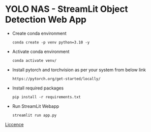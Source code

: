 # YOLO NAS - StreamLit Object Detection Web App

* Create conda environment
    ```
    conda create -p venv python=3.10 -y
    ```

* Activate conda environment
    ```
    conda activate venv/
    ```

* Install pytorch and torchvision as per your system from below link
    ```
    https://pytorch.org/get-started/locally/
    ```
* Install required packages
    ```
    pip install -r requirements.txt
    ```

* Run StreamLit Webapp
    ```
    streamlit run app.py
    ```
 
[Liccence](https://github.com/nitin7478/YOLO-NAS-StreamLit-Object-Detection/blob/63cec10b35900ff2bbd238501abad216f492a90c/LICENSE)